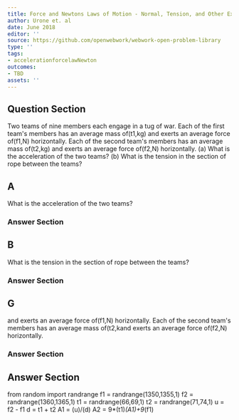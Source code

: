 ```yaml
---
title: Force and Newtons Laws of Motion - Normal, Tension, and Other Examples of Forces
author: Urone et. al
date: June 2018
editor: ''
source: https://github.com/openwebwork/webwork-open-problem-library
type: ''
tags:
- accelerationforcelawNewton
outcomes:
- TBD
assets: ''
---
```


## Question Section 

Two teams of nine members each engage in a tug of war. Each of the first team's members has an average mass of(t1,kg) and exerts an average force of(f1,N) horizontally. Each of the second team's members has an average mass of(t2,kg) and exerts an average force of(f2,N) horizontally. 
(a) What is the acceleration of the two teams? 
(b) What is the tension in the section of rope between the teams?
## A
What is the acceleration of the two teams? 
### Answer Section
## B
What is the tension in the section of rope between the teams?
### Answer Section
## G
and exerts an average force of(f1,N) horizontally. Each of the second team's members has an average mass of(t2,kand exerts an average force of(f2,N) horizontally. 
### Answer Section


## Answer Section

from random import randrange
f1 = randrange(1350,1355,1)
f2 = randrange(1360,1365,1)
t1 = randrange(66,69,1)
t2 = randrange(71,74,1)
u = f2 - f1
d = t1 + t2
A1 = (u)/(d)
A2 = 9*(t1)*(A1)+9*(f1)